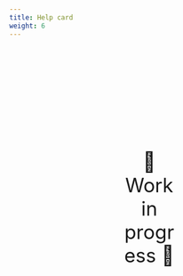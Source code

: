 ```yaml
---
title: Help card
weight: 6
---
```

<div style="text-align: center; font-size:2.5em;margin: 200px;">🚧 Work in progress 🚧</div>